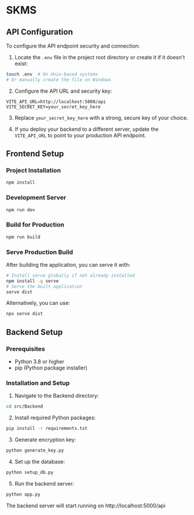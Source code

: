 # SKMS

## API Configuration

To configure the API endpoint security and connection:

1. Locate the `.env` file in the project root directory or create it if it doesn't exist:

```sh
touch .env  # On Unix-based systems
# Or manually create the file on Windows
```

2. Configure the API URL and security key:

```properties
VITE_API_URL=http://localhost:5000/api
VITE_SECRET_KEY=your_secret_key_here
```

3. Replace `your_secret_key_here` with a strong, secure key of your choice.

4. If you deploy your backend to a different server, update the `VITE_API_URL` to point to your production API endpoint.

## Frontend Setup

### Project Installation

```sh
npm install
```

### Development Server

```sh
npm run dev
```

### Build for Production

```sh
npm run build
```

### Serve Production Build

After building the application, you can serve it with:

```sh
# Install serve globally if not already installed
npm install -g serve
# Serve the built application
serve dist
```

Alternatively, you can use:

```sh
npx serve dist
```

## Backend Setup

### Prerequisites

- Python 3.8 or higher
- pip (Python package installer)

### Installation and Setup

1. Navigate to the Backend directory:

```sh
cd src/Backend
```

2. Install required Python packages:

```sh
pip install -r requirements.txt
```

3. Generate encryption key:

```sh
python generate_key.py
```

4. Set up the database:

```sh
python setup_db.py
```

5. Run the backend server:

```sh
python app.py
```

The backend server will start running on http://localhost:5000/api
